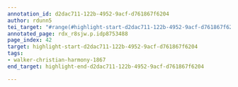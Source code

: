```yaml
---
annotation_id: d2dac711-122b-4952-9acf-d761867f6204
author: rdunn5
tei_target: "#range(#highlight-start-d2dac711-122b-4952-9acf-d761867f6204, #highlight-end-d2dac711-122b-4952-9acf-d761867f6204)"
annotated_page: rdx_r8sjw.p.idp8753488
page_index: 42
target: highlight-start-d2dac711-122b-4952-9acf-d761867f6204
tags:
- walker-christian-harmony-1867
end_target: highlight-end-d2dac711-122b-4952-9acf-d761867f6204

---
```

